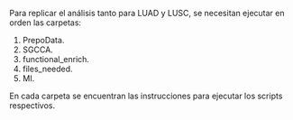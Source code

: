 Para replicar el análisis tanto para LUAD y LUSC, se necesitan ejecutar en orden las carpetas:

1. PrepoData.
2. SGCCA.
3. functional_enrich.
4. files_needed.
5. MI.

En cada carpeta se encuentran las instrucciones para ejecutar los scripts respectivos.

